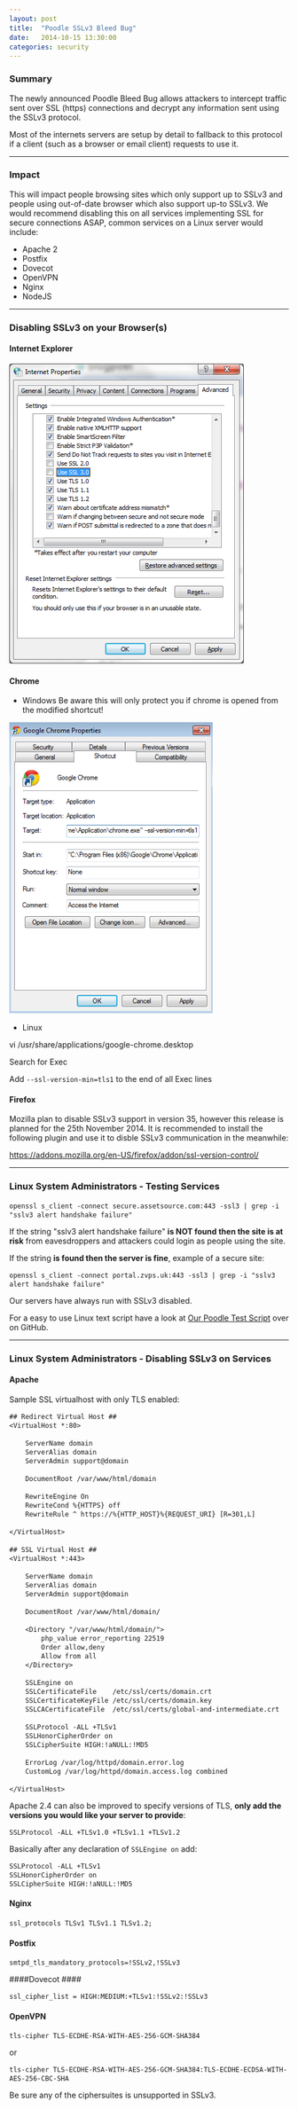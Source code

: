 ```yaml
---
layout: post
title:  "Poodle SSLv3 Bleed Bug"
date:   2014-10-15 13:30:00
categories: security
---
```


### Summary ###

The newly announced Poodle Bleed Bug allows attackers to intercept traffic sent over SSL (https) connections and decrypt any information sent using the SSLv3 protocol.

Most of the internets servers are setup by detail to fallback to this protocol if a client (such as a browser or email client) requests to use it.

<hr>

### Impact ###

This will impact people browsing sites which only support up to SSLv3 and people using out-of-date browser which also support up-to SSLv3. We would recommend disabling this on all services implementing SSL for secure connections ASAP, common services on a Linux server would include:

 * Apache 2
 * Postfix
 * Dovecot
 * OpenVPN
 * Nginx
 * NodeJS

<hr>

### Disabling SSLv3 on your Browser(s) ###

#### Internet Explorer ####

![Disable SSLv3 IE](/img/ie-ssl3-disable.png) 

#### Chrome ####

 - Windows
 Be aware this will only protect you if chrome is opened from the modified shortcut!

![Disable SSLv3 Chrome](/img/chrome-ssl3-disable.png) 

 - Linux

vi /usr/share/applications/google-chrome.desktop

Search for Exec

Add `--ssl-version-min=tls1` to the end of all Exec lines

#### Firefox ####

Mozilla plan to disable SSLv3 support in version 35, however this release is planned for the 25th November 2014. It is recommended to install the following plugin and use it to disble SSLv3 communication in the meanwhile:

https://addons.mozilla.org/en-US/firefox/addon/ssl-version-control/

<hr>

### Linux System Administrators - Testing Services ###

    openssl s_client -connect secure.assetsource.com:443 -ssl3 | grep -i "sslv3 alert handshake failure"

If the string "sslv3 alert handshake failure" **is NOT found then the site is at risk** from eavesdroppers and attackers could login as people using the site.

If the string **is found then the server is fine**, example of a secure site:

    openssl s_client -connect portal.zvps.uk:443 -ssl3 | grep -i "sslv3 alert handshake failure"

Our servers have always run with SSLv3 disabled.

For a easy to use Linux text script have a look at [Our Poodle Test Script][poodle-test-script] over on GitHub.

<hr>

### Linux System Administrators - Disabling SSLv3 on Services ###

#### Apache #### 

Sample SSL virtualhost with only TLS enabled:

    ## Redirect Virtual Host ##
    <VirtualHost *:80>

        ServerName domain
        ServerAlias domain
        ServerAdmin support@domain

        DocumentRoot /var/www/html/domain

        RewriteEngine On
        RewriteCond %{HTTPS} off
        RewriteRule ^ https://%{HTTP_HOST}%{REQUEST_URI} [R=301,L]

    </VirtualHost>

    ## SSL Virtual Host ##
    <VirtualHost *:443>

        ServerName domain
        ServerAlias domain
        ServerAdmin support@domain

        DocumentRoot /var/www/html/domain/

        <Directory "/var/www/html/domain/">
            php_value error_reporting 22519
            Order allow,deny
            Allow from all
        </Directory>

        SSLEngine on
        SSLCertificateFile    /etc/ssl/certs/domain.crt
        SSLCertificateKeyFile /etc/ssl/certs/domain.key
        SSLCACertificateFile  /etc/ssl/certs/global-and-intermediate.crt

        SSLProtocol -ALL +TLSv1
        SSLHonorCipherOrder on
        SSLCipherSuite HIGH:!aNULL:!MD5

        ErrorLog /var/log/httpd/domain.error.log
        CustomLog /var/log/httpd/domain.access.log combined

    </VirtualHost>

Apache 2.4 can also be improved to specify versions of TLS, **only add the versions you would like your server to provide**:

    SSLProtocol -ALL +TLSv1.0 +TLSv1.1 +TLSv1.2

Basically after any declaration of `SSLEngine on` add:

    SSLProtocol -ALL +TLSv1
    SSLHonorCipherOrder on
    SSLCipherSuite HIGH:!aNULL:!MD5


#### Nginx ####

    ssl_protocols TLSv1 TLSv1.1 TLSv1.2;

#### Postfix ####

    smtpd_tls_mandatory_protocols=!SSLv2,!SSLv3

####Dovecot ####

    ssl_cipher_list = HIGH:MEDIUM:+TLSv1:!SSLv2:!SSLv3

#### OpenVPN ####

    tls-cipher TLS-ECDHE-RSA-WITH-AES-256-GCM-SHA384

or

    tls-cipher TLS-ECDHE-RSA-WITH-AES-256-GCM-SHA384:TLS-ECDHE-ECDSA-WITH-AES-256-CBC-SHA

Be sure any of the ciphersuites is unsupported in SSLv3.


[poodle-test-script]:  https://gist.github.com/Caffe1neAdd1ct/75040d8b2daa5bf243f2